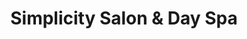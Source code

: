 ---
title: "Simplicity Salon & Day Spa"
url: /venice/simplicity-salon-und-day-spa/
shop: Massage
---